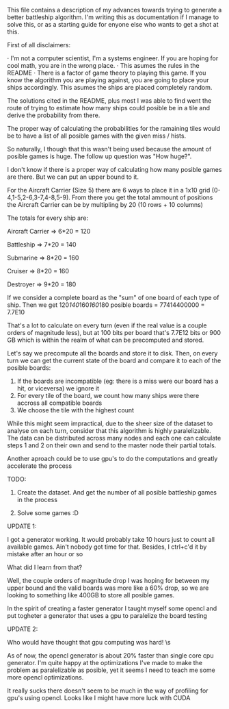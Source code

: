 This file contains a description of my advances towards trying to generate a better battleship algorithm. I'm writing this as documentation if I manage to solve this, or as a starting guide for enyone else who wants to get a shot at this.


First of all disclaimers:

· I'm not a computer scientist, I'm a systems engineer. If you are hoping for cool math, you are in the wrong place. 
· This asumes the rules in the README
· There is a factor of game theory to playing this game. If you know the algorithm you are playing against, you are going to place your ships accordingly.
This asumes the ships are placed completely random.

The solutions cited in the README, plus most I was able to find went the route of trying to estimate how many ships could posible be in a tile and derive the probability from there.

The proper way of calculating the probabilities for the ramaining tiles would be to have a list of all posible games with the given miss / hists. 

So naturally, I though that this wasn't being used because the amount of posible games is huge. 
The follow up question was "How huge?".

I don't know if there is a proper way of calculating how many posible games are there. But we can put an upper bound to it.

For the Aircraft Carrier (Size 5) there are 6 ways to place it in a 1x10 grid (0-4,1-5,2-6,3-7,4-8,5-9).
From there you get the total ammount of positions the Aircraft Carrier can be by multipling by 20 (10 rows + 10 columns)

The totals for every ship are:

Aircraft Carrier => 6*20 = 120

Battleship => 7*20 = 140

Submarine => 8*20 = 160

Cruiser	=> 8*20 = 160

Destroyer => 9*20 = 180


If we consider a complete board as the "sum" of one board of each type of ship. Then we get 120*140*160*160*180 posible boards = 77414400000 = 7.7E10

That's a lot to calculate on every turn (even if the real value is a couple orders of magnitude less), but at 100 bits per board that's 7.7E12 bits or 900 GB which is within the realm of what can be precomputed and stored.


Let's say we precompute all the boards and store it to disk. Then, on every turn we can get the current state of the board and compare it to each of the posible boards:

1) If the boards are incompatible (eg: there is a miss were our board has a hit, or viceversa) we ignore it
2) For every tile of the board, we count how many ships were there accross all compatible boards
3) We choose the tile with the highest count


While this might seem impractical, due to the sheer size of the dataset to analyse on each turn, consider that this algorithm is highly paralelizable. The data can be distributed across many nodes and each one can calculate steps 1 and 2 on their own and send to the master node their partial totals. 

Another aproach could be to use gpu's to do the computations and greatly accelerate the process


TODO: 

1) Create the dataset. And get the number of all posible battleship games in the process

2) Solve some games :D

UPDATE 1:

I got a generator working. It would probably take 10 hours just to count all available games. Ain't nobody got time for that. Besides, I ctrl+c'd it by mistake after an hour or so

What did I learn from that?

Well, the couple orders of magnitude drop I was hoping for between my upper bound and the valid boards was more like a 60% drop, so we are looking to something like 400GB to store all posible games.

In the spirit of creating a faster generator I taught myself some opencl and put togheter a generator that uses a gpu to paralelize the board testing

UPDATE 2:

Who would have thought that gpu computing was hard! \s

As of now, the opencl generator is about 20% faster than single core cpu generator. I'm quite happy at the optimizations I've made to make the problem as paralelizable as posible, yet it seems I need to teach me some more opencl optimizations.

It really sucks there doesn't seem to be much in the way of profiling for gpu's using opencl. Looks like I might have more luck with CUDA